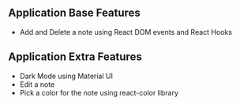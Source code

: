 ## Application Base Features ##

- Add and Delete a note using React DOM events and React Hooks

## Application Extra Features ##

- Dark Mode using Material UI
- Edit a note
- Pick a color for the note using react-color library